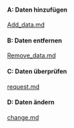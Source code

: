 #### A: Daten hinzufügen



[Add_data.md](Files/js_files/Add_data.md)

#### B: Daten entfernen

[Remove_data.md](Files/js_files/Remove_data.md)

#### C: Daten überprüfen

[request.md](Files/js_files/request.md)

#### D: Daten ändern

[change.md](Files/js_files/change.md)


